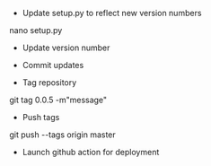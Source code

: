 * Update setup.py to reflect new version numbers

nano setup.py
* Update version number

* Commit updates

* Tag repository

git tag 0.0.5 -m"message"

* Push tags

git push --tags origin master

* Launch github action for deployment

